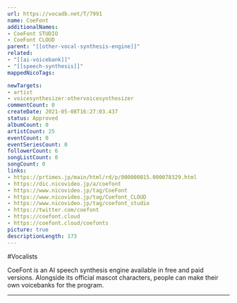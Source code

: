 ```yaml
---
url: https://vocadb.net/T/7991
name: CoeFont
additionalNames: 
- CoeFont STUDIO
- CoeFont CLOUD
parent: "[[other-vocal-synthesis-engine]]"
related:
- "[[ai-voicebank]]"
- "[[speech-synthesis]]"
mappedNicoTags:

newTargets:
- artist
- voicesynthesizer:othervoicesynthesizer
commentCount: 0
createDate: 2021-05-08T16:27:03.437
status: Approved
albumCount: 0
artistCount: 25
eventCount: 0
eventSeriesCount: 0
followerCount: 6
songListCount: 0
songCount: 0
links: 
- https://prtimes.jp/main/html/rd/p/000000015.000078329.html
- https://dic.nicovideo.jp/a/coefont
- https://www.nicovideo.jp/tag/CoeFont
- https://www.nicovideo.jp/tag/Coefont_CLOUD
- https://www.nicovideo.jp/tag/coefont_studio
- https://twitter.com/coefont
- https://coefont.cloud
- https://coefont.cloud/coefonts
picture: true
descriptionLength: 173
---
```


#Vocalists

CoeFont is an AI speech synthesis engine available in free and paid versions. Alongside its official mascot characters, people can make their own voicebanks for the program.

---

